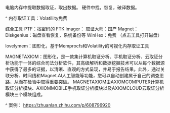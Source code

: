 电脑内存中提取数据取证，取出数据。
硬件中找，恢复，破译数据。

^
内存取证工具：Volatiliity免费

综合工具
PTF：找密码的
FTK imager：
取证大师：国产
Magnet：
Diskgenius：磁盘查看恢复，系统备份等
WinHex：免费 （点击工具打开磁盘）

lovelymem：图形化，基于Memprocfs和Volatility的可视化内存取证工具


MAGNETAXIOM：图形化，是一款集计算机取证分析、手机取证分析、云取证分析功能于一体的综合司法分析软件，其高级解析和数据挖掘技术可以从每个数据源中获得了最多的证据，以清晰、直观的方式呈现，并易于报告结果。此外，通过关联分析、时间线和Magnet.Al人工智能等功能，您可以自动创建属于自己的调查思路，从而在检验中取得重要突破。
MAGNETAXIOM由AXIOMCOMPUTER计算机取证分析模块、AXIOMMOBILE手机取证分析模块以及AXIOMCLOUD云取证分析模块三个模块组成。

^
案例：
<https://zhuanlan.zhihu.com/p/608796920>